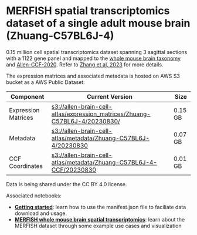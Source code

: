# MERFISH spatial transcriptomics dataset of a single adult mouse brain (Zhuang-C57BL6J-4)

0.15 million cell spatial transcriptomics dataset spanning 3 sagittal sections with a 1122 gene panel and mapped to the  [whole mouse brain taxonomy](WMB-taxonomy.md) and [Allen-CCF-2020](Allen-CCF-2020.md). Refer to [Zhang et al, 2023](https://doi.org/10.1101/2023.03.06.531348) for more details.

The expression matrices and associated metadata is hosted on AWS S3 bucket as a AWS Public Dataset:

| Component | Current Version | Size |
|---|--|---|
| Expression Matrices | [s3://allen-brain-cell-atlas/expression_matrices/Zhuang-C57BL6J-4/20230830/](https://allen-brain-cell-atlas.s3.us-west-2.amazonaws.com/index.html#expression_matrices/Zhuang-C57BL6J-4/20230830/) | 0.15 GB |
| Metadata | [s3://allen-brain-cell-atlas/metadata/Zhuang-C57BL6J-4/20230830](https://allen-brain-cell-atlas.s3.us-west-2.amazonaws.com/index.html#metadata/Zhuang-C57BL6J-4/20230830/) | 0.07 GB |
| CCF Coordinates | [s3://allen-brain-cell-atlas/metadata/Zhuang-C57BL6J-4-CCF/20230830](https://allen-brain-cell-atlas.s3.us-west-2.amazonaws.com/index.html#metadata/Zhuang-C57BL6J-4-CCF/20230830/) | 0.01 GB |

Data is being shared under the CC BY 4.0 license.

Associated notebooks:
* [**Getting started**](../notebooks/getting_started.ipynb): learn how to use the manifest.json file to faciliate data download and usage.
* [**MERFISH whole mouse brain spatial transcriptomics**](../notebooks/zhuang_merfish_tutorial.ipynb): learn about the MERFISH dataset through some example use cases and visualization
